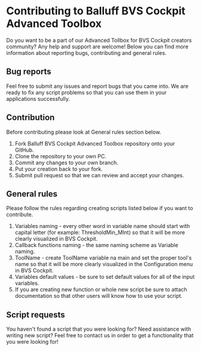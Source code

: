 # Contributing to Balluff BVS Cockpit Advanced Toolbox
Do you want to be a part of our Advanced Tollbox for BVS Cockpit creators community? Any help and support are welcome! Below you can find more information about reporting bugs, contributing and general rules.

## Bug reports
Feel free to submit any issues and report bugs that you came into. We are ready to fix any script problems so that you can use them in your applications successfully.

## Contribution
Before contributing please look at General rules section below.

1. Fork Balluff BVS Cockpit Advanced Toolbox repository onto your GitHub.
2. Clone the repository to your own PC.
3. Commit any changes to your own branch.
4. Put your creation back to your fork.
5. Submit pull request so that we can review and accept your changes.

## General rules
Please follow the rules regarding creating scripts listed below if you want to contribute.

1. Variables naming - every other word in variable name should start with capital letter (for example: ThresholdMin_MInt) so that it will be more clearly visualized in BVS Cockpit.
2. Callback functions naming - the same naming scheme as Variable naming.
3. ToolName - create ToolName variable na main and set the proper tool's name so that it will be more clearly visualized in the Configuration menu in BVS Cockpit.
4. Variables default values - be sure to set default values for all of the input variables.
5. If you are creating new function or whole new script be sure to attach documentation so that other users will know how to use your script.

## Script requests
You haven't found a script that you were looking for? Need assistance with writing new script? Feel free to contact us in order to get a functionality that you were looking for!
